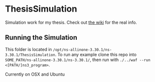 # ThesisSimulation
Simulation work for my thesis.  Check out [the wiki](https://github.com/Andreas237/ThesisSimulation/wiki) for the real info.

## Running the Simulation
This folder is located in `/opt/ns-allinone-3.30.1/ns-3.30.1/ThesisSimulation`.  To run any example
clone this repo into `SOME_PATH/ns-allinone-3.30.1/ns-3.30.1/`, then run with `./../waf --run <[PATH/]ns3_program>`.

Currently on OSX and Ubuntu
